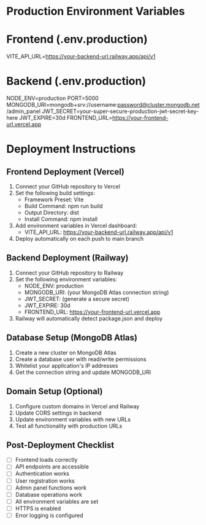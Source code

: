 # Production Environment Variables

# Frontend (.env.production)

VITE_API_URL=https://your-backend-url.railway.app/api/v1

# Backend (.env.production)

NODE_ENV=production
PORT=5000
MONGODB_URI=mongodb+srv://username:password@cluster.mongodb.net/admin_panel
JWT_SECRET=your-super-secure-production-jwt-secret-key-here
JWT_EXPIRE=30d
FRONTEND_URL=https://your-frontend-url.vercel.app

# Deployment Instructions

## Frontend Deployment (Vercel)

1. Connect your GitHub repository to Vercel
2. Set the following build settings:
   - Framework Preset: Vite
   - Build Command: npm run build
   - Output Directory: dist
   - Install Command: npm install
3. Add environment variables in Vercel dashboard:
   - VITE_API_URL: https://your-backend-url.railway.app/api/v1
4. Deploy automatically on each push to main branch

## Backend Deployment (Railway)

1. Connect your GitHub repository to Railway
2. Set the following environment variables:
   - NODE_ENV: production
   - MONGODB_URI: (your MongoDB Atlas connection string)
   - JWT_SECRET: (generate a secure secret)
   - JWT_EXPIRE: 30d
   - FRONTEND_URL: https://your-frontend-url.vercel.app
3. Railway will automatically detect package.json and deploy

## Database Setup (MongoDB Atlas)

1. Create a new cluster on MongoDB Atlas
2. Create a database user with read/write permissions
3. Whitelist your application's IP addresses
4. Get the connection string and update MONGODB_URI

## Domain Setup (Optional)

1. Configure custom domains in Vercel and Railway
2. Update CORS settings in backend
3. Update environment variables with new URLs
4. Test all functionality with production URLs

## Post-Deployment Checklist

- [ ] Frontend loads correctly
- [ ] API endpoints are accessible
- [ ] Authentication works
- [ ] User registration works
- [ ] Admin panel functions work
- [ ] Database operations work
- [ ] All environment variables are set
- [ ] HTTPS is enabled
- [ ] Error logging is configured
